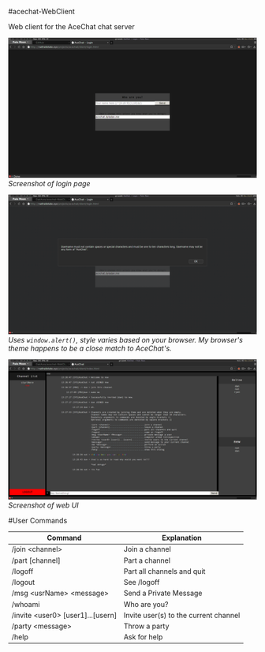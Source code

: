 #acechat-WebClient

Web client for the AceChat chat server

![](https://raw.githubusercontent.com/OakAces/acechat-WebClient/master/images/screenshot11.png)
*Screenshot of login page*

![](https://raw.githubusercontent.com/OakAces/acechat-WebClient/master/images/screenshot13.png)
*Uses `window.alert()`, style varies based on your browser. My browser's theme happens to be a close match to AceChat's.*

![](https://raw.githubusercontent.com/OakAces/acechat-WebClient/master/images/screenshot12.png)
*Screenshot of web UI*

#User Commands

Command|Explanation
---|---
/join \<channel\>|Join a channel
/part [channel]|Part a channel
/logoff|Part all channels and quit
/logout|See /logoff
/msg \<usrName\> \<message\>|Send a Private Message
/whoami|Who are you?
/invite \<user0\> [user1]...[usern]|Invite user(s) to the current channel
/party \<message\>|Throw a party 
/help|Ask for help
